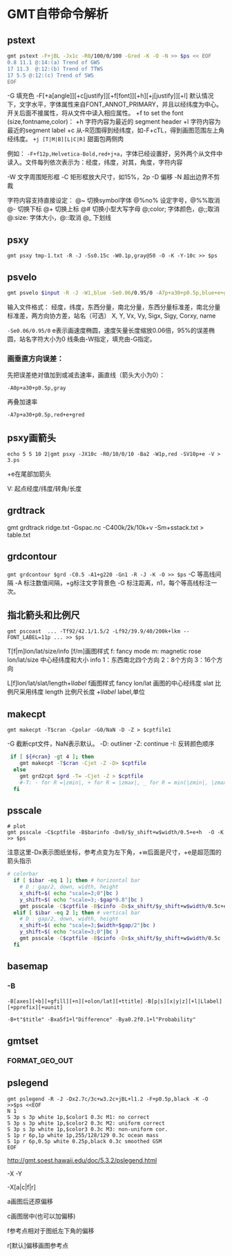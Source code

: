 # GMT自带命令解析

## pstext

```bash
gmt pstext -F+jBL -Jx1c -R0/100/0/100 -Gred -K -O -N >> $ps << EOF
0.8 11.1 @:14:(a) Trend of GWS
17 11.3  @:12:(b) Trend of TTWS
17 5.5 @:12:(c) Trend of SWS
EOF
```
-G	填充色
-F[+a[angle]][+c[justify]][+f[font]][+h][+j[justify]][+l]
默认情况下，文字水平，字体属性来自FONT_ANNOT_PRIMARY，并且以经纬度为中心。开关后面不接属性，将从文件中读入相应属性。
+f to set the font (size,fontname,color)：
+h 字符内容为最近的 segment header 
+l 字符内容为最近的segment label
+c  从-R范围得到经纬度，如-F+cTL，得到画图范围左上角经纬度。
`+j [T|M|B][L|C|R]` 甜面包两侧肉

例如：
`-F+f12p,Helvetica-Bold,red+j+a`，字体已经设置好，另外两个从文件中读入。文件每列依次表示为：经度，纬度，对其，角度，字符内容

-W 文字周围矩形框
-C 矩形框放大尺寸，如15%，2p
-D	偏移
-N	超出边界不剪裁

字符内容支持直接设定：
@~			切换symbol字体
@%no%		设定字号，@%%取消
@-			切换下标
@+			切换上标
@#			切换小型大写字母
@;color;		字体颜色，@;;取消
@:size:		字体大小，@::取消
@_			下划线

## psxy

```
gmt psxy tmp-1.txt -R -J -Ss0.15c -W0.1p,gray@50 -O -K -Y-10c >> $ps
```
## psvelo

```bash
gmt psvelo $input -R -J -W1,blue -Se0.06/0.95/0 -A7p+a30+p0.5p,blue+e+gblue -Gblue -O -K >> $ps
```

输入文件格式：
经度，纬度，东西分量，南北分量，东西分量标准差，南北分量标准差，两方向协方差，站名（可选）
X, Y, Vx, Vy, Sigx, Sigy, Corxy, name

`-Se0.06/0.95/0`
e表示画速度椭圆，速度矢量长度缩放0.06倍，95%的误差椭圆，站名字符大小为0
线条由-W指定，填充由-G指定。

### 画垂直方向误差：

先把误差绝对值加到或减去速率，画直线（箭头大小为0）：

`-A0p+a30+p0.5p,gray`

再叠加速率

`-A7p+a30+p0.5p,red+e+gred`

## psxy画箭头

`echo 5 5 10 2|gmt psxy -JX10c -R0/10/0/10 -Ba2 -W1p,red -SV10p+e -V > 3.ps`

+e在尾部加箭头

V: 起点经度/纬度/转角/长度

## grdtrack
gmt grdtrack ridge.txt -Gspac.nc -C400k/2k/10k+v -Sm+sstack.txt > table.txt

## grdcontour
`gmt grdcontour $grd -C0.5 -A1+g220 -Gn1 -R -J -K -O >> $ps`
-C 等高线间隔
-A 标注数值间隔，+g标注文字背景色
-G 标注距离，n1，每个等高线标注一次。

## 指北箭头和比例尺

```
gmt pscoast  ... -Tf92/42.1/1.5/2 -Lf92/39.9/40/200k+lkm --FONT_LABEL=11p ... >> $ps
```

T[f|m]lon/lat/size/info
	[f/m]画图样式
		f: fancy mode
		m: magnetic rose
	lon/lat/size
		中心经纬度和大小
	info
		1：东西南北四个方向
		2：8个方向
		3：16个方向
		
L[f]lon/lat/slat/length+l*label*
	f画图样式
		fancy
	lon/lat
		画图的中心经纬度
	slat
		比例尺采用纬度
	length
		比例尺长度
	+l*label*
		label,单位


## makecpt

```
gmt makecpt -T$cran -Cpolar -G0/NaN -D -Z > $cptfile1
```

-G 截断cpt文件，NaN表示默认。
-D: outliner
-Z: continue
-I: 反转颜色顺序

```bash
 if [ ${#cran} -gt 4 ]; then
	gmt makecpt -T$cran -Cjet -Z -D> $cptfile
  else
	gmt grd2cpt $grd -T= -Cjet -Z > $cptfile
	#-T: - for R =|zmin|, + for R = |zmax|, _ for R = min(|zmin|, |zmax|), or = for R = max(|zmin|, |zmax|)
  fi
```


## psscale
```
# plot
gmt psscale -C$cptfile -B$barinfo -Dx0/$y_shift+w$width/0.5+e+h  -O -K >> $ps
```
注意这里-Dx表示图纸坐标，参考点变为左下角，+w后面是尺寸，+e是超范围的箭头指示

```bash
# colorbar
  if [ $ibar -eq 1 ]; then # horizontal bar
	# D : gap/2, down, width, height
	x_shift=$( echo "scale=3;0"|bc )
	y_shift=$( echo "scale=3;-$gap*0.8"|bc )
	gmt psscale -C$cptfile -B$cinfo -Dx$x_shift/$y_shift+w$width/0.5c+e+h  -O -K >> $ps
  elif [ $ibar -eq 2 ]; then # vertical bar
	# D : gap/2, down, width, height
	x_shift=$( echo "scale=3;$width+$gap/2"|bc )
	y_shift=$( echo "scale=3;0"|bc )
	gmt psscale -C$cptfile -B$cinfo -Dx$x_shift/$y_shift+w$width/0.5c  -O -K >> $ps
  fi
```

## basemap
### -B
`-B[axes][+b][+gfill][+n][+olon/lat][+ttitle]`
`-B[p|s][x|y|z][+l|Llabel][+pprefix][+uunit]`

`-B+t"$title" -Bxa5f1+l"Difference" -Bya0.2f0.1+l"Probability" `

## gmtset
### FORMAT_GEO_OUT

## pslegend

```
gmt pslegend -R -J -Dx2.7c/3c+w3.2c+jBL+l1.2 -F+p0.5p,black -K -O >>$ps <<EOF
N 1
S 3p s 3p white 1p,$color1 0.3c M1: no correct
S 3p s 3p white 1p,$color2 0.3c M2: uniform correct
S 3p s 3p white 1p,$color3 0.3c M3: non-uniform cor.
S 1p r 6p,1p white 1p,255/128/129 0.3c ocean mass
S 1p r 6p,0.5p white 0.25p,black 0.3c smoothed GSM
EOF
```

http://gmt.soest.hawaii.edu/doc/5.3.2/pslegend.html

-X -Y

-X[a|c|f|r]

a画图后还原偏移

c画图居中(也可以加偏移)

f参考点相对于图纸左下角的偏移

r[默认]偏移画图参考点